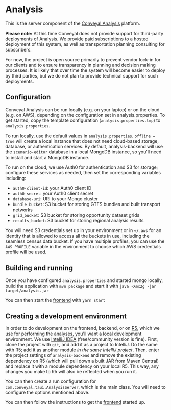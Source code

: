 # Analysis

This is the server component of the [Conveyal Analysis](http://conveyal.com/analysis) platform.

**Please note:** At this time Conveyal does not provide support for third-party deployments of Analysis. We provide paid subscriptions to a hosted deployment of this system, as well as transportation planning consulting for subscribers.

For now, the project is open source primarily to prevent vendor lock-in for our clients and to ensure transparency in planning and decision making processes. It is likely that over time the system will become easier to deploy by third parties, but we do not plan to provide technical support for such deployments.

## Configuration

Conveyal Analysis can be run locally (e.g. on your laptop) or on the cloud (e.g. on AWS), depending on the configuration set in analysis.properties.  To get started, copy the template configuration (`analysis.properties.tmp`) to `analysis.properties`.

To run locally, use the default values in `analysis.properties`. `offline = true` will create a local instance that does not need cloud-based storage, database, or authentication services.  By default, analysis-backend will use the `scenario-editor` database in a local MongoDB instance, so you'll need to install and start a MongoDB instance.

To run on the cloud, we use Auth0 for authentication and S3 for storage; configure these services as needed, then set the corresponding variables including:

- `auth0-client-id`: your Auth0 client ID
- `auth0-secret`: your Auth0 client secret
- `database-uri`: URI to your Mongo cluster
- `bundle_bucket`: S3 bucket for storing GTFS bundles and built transport networks
- `grid_bucket`: S3 bucket for storing opportunity dataset grids
- `results_bucket`: S3 bucket for storing regional analysis results

You will need S3 credentials set up in your environment or in `~/.aws` for an identity that is allowed to access all the buckets in use, including the seamless census data bucket. If you have multiple profiles, you can use the `AWS_PROFILE` variable in the environment to choose which AWS credentials profile will be used.

## Building and running

Once you have configured `analysis.properties` and started mongo locally, build the application with `mvn package` and start it with
`java -Xmx2g -jar target/analysis.jar`

You can then start the [frontend](https://github.com/conveyal/analysis-ui) with `yarn start`

## Creating a development environment

In order to do development on the frontend, backend, or on [R5](https://github.com/conveyal/r5), which we use for
performing the analyses, you'll want a local development environment. We use [IntelliJ IDEA](https://www.jetbrains.com/idea/)
(free/community version is fine). First, clone the project with `git`, and add it as a project to IntelliJ. Do the same with
R5; add it as another module _in the same IntelliJ project_. Then, enter the project settings of `analysis-backend` and remove
the existing dependency on R5 (which will pull down a built JAR from Maven Central) and replace it with a module dependency 
on your local R5. This way, any changes you make to R5 will also be reflected when you run it.

You can then create a run configuration for `com.conveyal.taui.AnalysisServer`, which is the main class. You will need to
configure the options mentioned above.

You can then follow the instructions to get the [frontend](https://github.com/conveyal/analysis-ui) started up.

